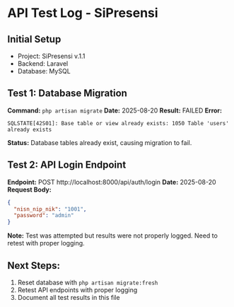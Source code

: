 # API Test Log - SiPresensi

## Initial Setup
- Project: SiPresensi v.1.1
- Backend: Laravel
- Database: MySQL

## Test 1: Database Migration
**Command:** `php artisan migrate`
**Date:** 2025-08-20
**Result:** FAILED
**Error:** 
```
SQLSTATE[42S01]: Base table or view already exists: 1050 Table 'users' already exists
```
**Status:** Database tables already exist, causing migration to fail.

## Test 2: API Login Endpoint
**Endpoint:** POST http://localhost:8000/api/auth/login
**Date:** 2025-08-20
**Request Body:**
```json
{
  "nisn_nip_nik": "1001",
  "password": "admin"
}
```
**Note:** Test was attempted but results were not properly logged. Need to retest with proper logging.

## Next Steps:
1. Reset database with `php artisan migrate:fresh`
2. Retest API endpoints with proper logging
3. Document all test results in this file